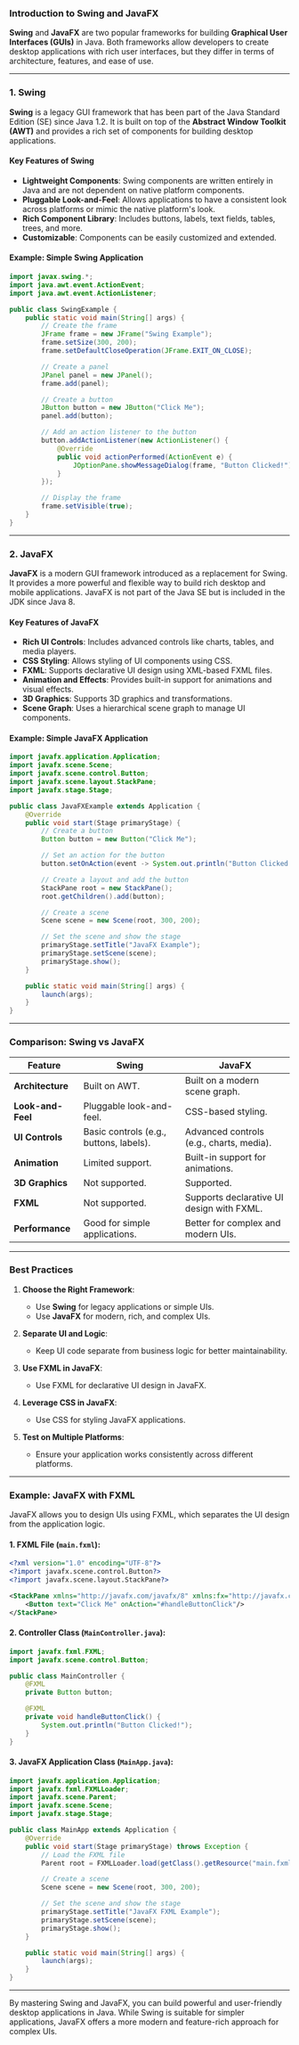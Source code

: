 ### **Introduction to Swing and JavaFX**

**Swing** and **JavaFX** are two popular frameworks for building **Graphical User Interfaces (GUIs)** in Java. Both frameworks allow developers to create desktop applications with rich user interfaces, but they differ in terms of architecture, features, and ease of use.

---

### **1. Swing**

**Swing** is a legacy GUI framework that has been part of the Java Standard Edition (SE) since Java 1.2. It is built on top of the **Abstract Window Toolkit (AWT)** and provides a rich set of components for building desktop applications.

#### **Key Features of Swing**
- **Lightweight Components**: Swing components are written entirely in Java and are not dependent on native platform components.
- **Pluggable Look-and-Feel**: Allows applications to have a consistent look across platforms or mimic the native platform's look.
- **Rich Component Library**: Includes buttons, labels, text fields, tables, trees, and more.
- **Customizable**: Components can be easily customized and extended.

#### **Example: Simple Swing Application**

```java
import javax.swing.*;
import java.awt.event.ActionEvent;
import java.awt.event.ActionListener;

public class SwingExample {
    public static void main(String[] args) {
        // Create the frame
        JFrame frame = new JFrame("Swing Example");
        frame.setSize(300, 200);
        frame.setDefaultCloseOperation(JFrame.EXIT_ON_CLOSE);

        // Create a panel
        JPanel panel = new JPanel();
        frame.add(panel);

        // Create a button
        JButton button = new JButton("Click Me");
        panel.add(button);

        // Add an action listener to the button
        button.addActionListener(new ActionListener() {
            @Override
            public void actionPerformed(ActionEvent e) {
                JOptionPane.showMessageDialog(frame, "Button Clicked!");
            }
        });

        // Display the frame
        frame.setVisible(true);
    }
}
```

---

### **2. JavaFX**

**JavaFX** is a modern GUI framework introduced as a replacement for Swing. It provides a more powerful and flexible way to build rich desktop and mobile applications. JavaFX is not part of the Java SE but is included in the JDK since Java 8.

#### **Key Features of JavaFX**
- **Rich UI Controls**: Includes advanced controls like charts, tables, and media players.
- **CSS Styling**: Allows styling of UI components using CSS.
- **FXML**: Supports declarative UI design using XML-based FXML files.
- **Animation and Effects**: Provides built-in support for animations and visual effects.
- **3D Graphics**: Supports 3D graphics and transformations.
- **Scene Graph**: Uses a hierarchical scene graph to manage UI components.

#### **Example: Simple JavaFX Application**

```java
import javafx.application.Application;
import javafx.scene.Scene;
import javafx.scene.control.Button;
import javafx.scene.layout.StackPane;
import javafx.stage.Stage;

public class JavaFXExample extends Application {
    @Override
    public void start(Stage primaryStage) {
        // Create a button
        Button button = new Button("Click Me");

        // Set an action for the button
        button.setOnAction(event -> System.out.println("Button Clicked!"));

        // Create a layout and add the button
        StackPane root = new StackPane();
        root.getChildren().add(button);

        // Create a scene
        Scene scene = new Scene(root, 300, 200);

        // Set the scene and show the stage
        primaryStage.setTitle("JavaFX Example");
        primaryStage.setScene(scene);
        primaryStage.show();
    }

    public static void main(String[] args) {
        launch(args);
    }
}
```

---

### **Comparison: Swing vs JavaFX**

| Feature               | Swing                                      | JavaFX                                     |
|-----------------------|--------------------------------------------|--------------------------------------------|
| **Architecture**      | Built on AWT.                             | Built on a modern scene graph.             |
| **Look-and-Feel**     | Pluggable look-and-feel.                  | CSS-based styling.                         |
| **UI Controls**       | Basic controls (e.g., buttons, labels).   | Advanced controls (e.g., charts, media).   |
| **Animation**         | Limited support.                          | Built-in support for animations.           |
| **3D Graphics**       | Not supported.                            | Supported.                                 |
| **FXML**              | Not supported.                            | Supports declarative UI design with FXML.  |
| **Performance**       | Good for simple applications.             | Better for complex and modern UIs.         |

---

### **Best Practices**

1. **Choose the Right Framework**:
   - Use **Swing** for legacy applications or simple UIs.
   - Use **JavaFX** for modern, rich, and complex UIs.

2. **Separate UI and Logic**:
   - Keep UI code separate from business logic for better maintainability.

3. **Use FXML in JavaFX**:
   - Use FXML for declarative UI design in JavaFX.

4. **Leverage CSS in JavaFX**:
   - Use CSS for styling JavaFX applications.

5. **Test on Multiple Platforms**:
   - Ensure your application works consistently across different platforms.

---

### **Example: JavaFX with FXML**

JavaFX allows you to design UIs using FXML, which separates the UI design from the application logic.

#### **1. FXML File (`main.fxml`)**:
```xml
<?xml version="1.0" encoding="UTF-8"?>
<?import javafx.scene.control.Button?>
<?import javafx.scene.layout.StackPane?>

<StackPane xmlns="http://javafx.com/javafx/8" xmlns:fx="http://javafx.com/fxml/1">
    <Button text="Click Me" onAction="#handleButtonClick"/>
</StackPane>
```

#### **2. Controller Class (`MainController.java`)**:
```java
import javafx.fxml.FXML;
import javafx.scene.control.Button;

public class MainController {
    @FXML
    private Button button;

    @FXML
    private void handleButtonClick() {
        System.out.println("Button Clicked!");
    }
}
```

#### **3. JavaFX Application Class (`MainApp.java`)**:
```java
import javafx.application.Application;
import javafx.fxml.FXMLLoader;
import javafx.scene.Parent;
import javafx.scene.Scene;
import javafx.stage.Stage;

public class MainApp extends Application {
    @Override
    public void start(Stage primaryStage) throws Exception {
        // Load the FXML file
        Parent root = FXMLLoader.load(getClass().getResource("main.fxml"));

        // Create a scene
        Scene scene = new Scene(root, 300, 200);

        // Set the scene and show the stage
        primaryStage.setTitle("JavaFX FXML Example");
        primaryStage.setScene(scene);
        primaryStage.show();
    }

    public static void main(String[] args) {
        launch(args);
    }
}
```

---

By mastering Swing and JavaFX, you can build powerful and user-friendly desktop applications in Java. While Swing is suitable for simpler applications, JavaFX offers a more modern and feature-rich approach for complex UIs.
